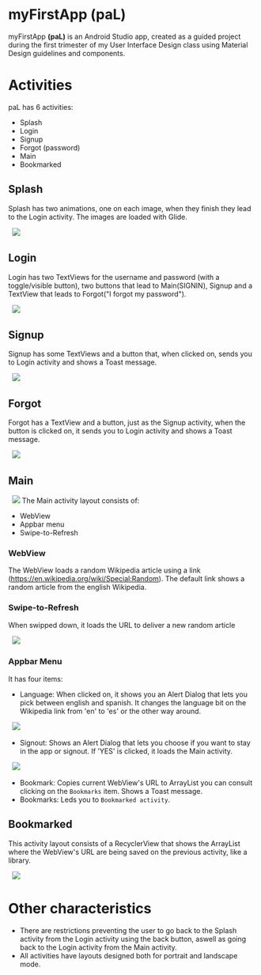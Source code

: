 # myFirstApp **(paL)**
myFirstApp **(paL)** is an Android Studio app, created as a guided project during the first trimester of my User Interface Design class using Material Design guidelines and components.

# Activities
paL has 6 activities: 
- Splash
- Login
- Signup
- Forgot (password)
- Main
- Bookmarked

## Splash
Splash has two animations, one on each image, when they finish they lead to the Login activity. The images are loaded with Glide.

&nbsp;
<img src="img\Splash.gif"> </img>
## Login
Login has two TextViews for the username and password (with a toggle/visible button), two buttons that lead to Main(SIGNIN), Signup and a TextView that leads to Forgot("I forgot my password").

&nbsp;
<img src="img\Login.jpg"> </img>
## Signup
Signup has some TextViews and a button that, when clicked on, sends you to Login activity and shows a Toast message.

&nbsp;
<img src="img\Signup.gif"> </img>
## Forgot
Forgot has a TextView and a button, just as the Signup activity, when the button is clicked on, it sends you to Login activity and shows a Toast message.

&nbsp;
<img src="img\Forgot.gif"> </img>
## Main

&nbsp;
<img src="img\Main.gif"> </img>
The Main activity layout consists of:
- WebView
- Appbar menu 
- Swipe-to-Refresh
### WebView
The WebView loads a random Wikipedia article using a link (https://en.wikipedia.org/wiki/Special:Random). The default link shows a random article from the english Wikipedia.
### Swipe-to-Refresh
When swipped down, it loads the URL to deliver a new random article

&nbsp;
<img src="img\Swipe.gif"> </img>
### Appbar Menu
It has four items:
- Language: When clicked on, it shows you an Alert Dialog that lets you pick between english and spanish. It changes the language bit on the Wikipedia link from 'en' to 'es' or the other way around.

&nbsp;
<img src="img\Lang.gif"> </img>
- Signout: Shows an Alert Dialog that lets you choose if you want to stay in the app or signout. If 'YES' is clicked, it loads the Main activity.

&nbsp;
<img src="img\Signout.gif"> </img>
- Bookmark: Copies current WebView's URL to ArrayList you can consult clicking on the `Bookmarks` item. Shows a Toast message.
- Bookmarks: Leds you to `Bookmarked activity`.
<!--Bookmark-->
## Bookmarked
This activity layout consists of a RecyclerView that shows the ArrayList where the WebView's URL are being saved on the previous activity, like a library.

&nbsp;
<img src="img\Bookmarked.gif"> </img>
# Other characteristics
- There are restrictions preventing the user to go back to the Splash activity from the Login activity using the back button, aswell as going back to the Login activity from the Main activity.
- All activities have layouts designed both for portrait and landscape mode.



